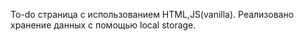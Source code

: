 To-do страница с использованием HTML,JS(vanilla). Реализовано хранение данных с помощью local storage.
